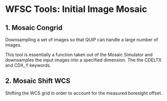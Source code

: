 # WFSC Tools: Initial Image Mosaic 

## 1. Mosaic Congrid
Downsampling a set of images so that QUIP can handle a large number of images.

This tool is essentially a function taken out of the Mosaic Simulator and downsamples the input images into a specified dimension. The 
the CDELTX and CDX_Y keywords.

## 2. Mosaic Shift WCS
Shifting the WCS grid in order to account for the measured boresight offset.

